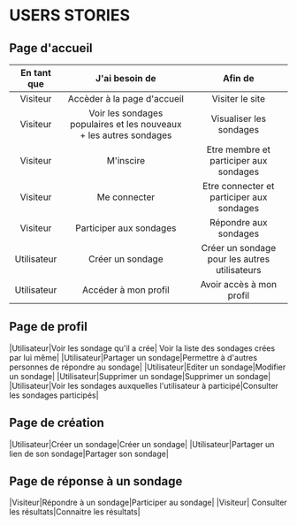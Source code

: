 # USERS STORIES

## Page d'accueil

| En tant que | J'ai besoin de | Afin de |
|:-----------:|:--------------:|:-------:|
|Visiteur|Accèder à la page d'accueil|Visiter le site|
|Visiteur|Voir les sondages populaires et les nouveaux + les autres sondages|Visualiser les sondages|
|Visiteur|M'inscire|Etre membre et participer aux sondages|
|Visiteur|Me connecter|Etre connecter et participer aux sondages|
|Visiteur|Participer aux sondages|Répondre aux sondages|
|Utilisateur|Créer un sondage|Créer un sondage pour les autres utilisateurs|
|Utilisateur|Accéder à mon profil|Avoir accès à mon profil|

## Page de profil
|Utilisateur|Voir les sondage qu'il a crée| Voir la liste des sondages crées par lui même|
|Utilisateur|Partager un sondage|Permettre à d'autres personnes de répondre au sondage|
|Utilisateur|Editer un sondage|Modifier un sondage|
|Utilisateur|Supprimer un sondage|Supprimer un sondage|
|Utilisateur|Voir les sondages auxquelles l'utilisateur à participé|Consulter les sondages participés|

## Page de création
|Utilisateur|Créer un sondage|Créer un sondage|
|Utilisateur|Partager un lien de son sondage|Partager son sondage|

## Page de réponse à un sondage
|Visiteur|Répondre à un sondage|Participer au sondage|
|Visiteur| Consulter les résultats|Connaitre les résultats|
